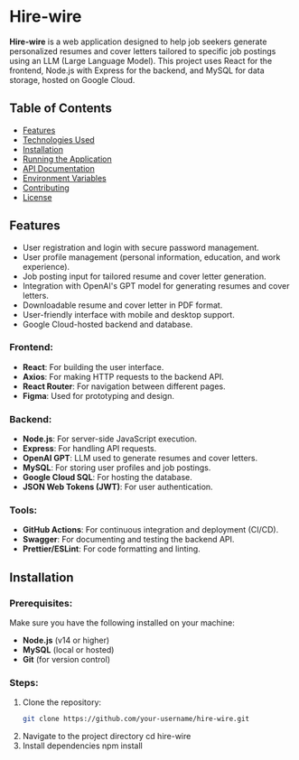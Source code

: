 # Hire-wire

**Hire-wire** is a web application designed to help job seekers generate personalized resumes and cover letters tailored to specific job postings using an LLM (Large Language Model). This project uses React for the frontend, Node.js with Express for the backend, and MySQL for data storage, hosted on Google Cloud.

## Table of Contents
- [Features](#features)
- [Technologies Used](#technologies-used)
- [Installation](#installation)
- [Running the Application](#running-the-application)
- [API Documentation](#api-documentation)
- [Environment Variables](#environment-variables)
- [Contributing](#contributing)
- [License](#license)

## Features

- User registration and login with secure password management.
- User profile management (personal information, education, and work experience).
- Job posting input for tailored resume and cover letter generation.
- Integration with OpenAI's GPT model for generating resumes and cover letters.
- Downloadable resume and cover letter in PDF format.
- User-friendly interface with mobile and desktop support.
- Google Cloud-hosted backend and database.

### Frontend:
- **React**: For building the user interface.
- **Axios**: For making HTTP requests to the backend API.
- **React Router**: For navigation between different pages.
- **Figma**: Used for prototyping and design.

### Backend:
- **Node.js**: For server-side JavaScript execution.
- **Express**: For handling API requests.
- **OpenAI GPT**: LLM used to generate resumes and cover letters.
- **MySQL**: For storing user profiles and job postings.
- **Google Cloud SQL**: For hosting the database.
- **JSON Web Tokens (JWT)**: For user authentication.

### Tools:
- **GitHub Actions**: For continuous integration and deployment (CI/CD).
- **Swagger**: For documenting and testing the backend API.
- **Prettier/ESLint**: For code formatting and linting.

## Installation

### Prerequisites:
Make sure you have the following installed on your machine:
- **Node.js** (v14 or higher)
- **MySQL** (local or hosted)
- **Git** (for version control)

### Steps:
1. Clone the repository:
   ```bash
   git clone https://github.com/your-username/hire-wire.git
2. Navigate to the project directory 
    cd hire-wire
3. Install dependencies
    npm install
